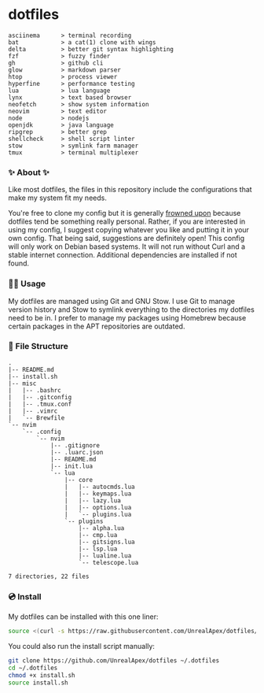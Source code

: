 # dotfiles

<!-- todo: insert image of rice here -->
```
asciinema      > terminal recording
bat            > a cat(1) clone with wings
delta          > better git syntax highlighting
fzf            > fuzzy finder 
gh             > github cli
glow           > markdown parser
htop           > process viewer
hyperfine      > performance testing
lua            > lua language
lynx           > text based browser
neofetch       > show system information
neovim         > text editor
node           > nodejs
openjdk        > java language
ripgrep        > better grep
shellcheck     > shell script linter
stow           > symlink farm manager
tmux           > terminal multiplexer
```

### ✨ About ✨
Like most dotfiles, the files in this repository include the configurations that make my system fit my needs.

You're free to clone my config but it is generally [frowned upon](https://www.anishathalye.com/2014/08/03/managing-your-dotfiles/#dotfiles-are-not-meant-to-be-forked) because dotfiles tend be something really personal. Rather, if you are interested in using my config, I suggest copying whatever you like and putting it in your own config.
That being said, suggestions are definitely open! This config will only work on Debian based systems. It will not run without Curl and a stable internet connection. Additional dependencies are installed if not found.


### 👨‍💻 Usage
My dotfiles are managed using Git and GNU Stow. I use Git to manage version history and Stow to symlink everything to the directories my dotfiles need to be in. I prefer to manage my packages using Homebrew because certain packages in the APT repositories are outdated.

### 📂 File Structure

```
.
|-- README.md
|-- install.sh
|-- misc
|   |-- .bashrc
|   |-- .gitconfig
|   |-- .tmux.conf
|   |-- .vimrc
|   `-- Brewfile
`-- nvim
    `-- .config
        `-- nvim
            |-- .gitignore
            |-- .luarc.json
            |-- README.md
            |-- init.lua
            `-- lua
                |-- core
                |   |-- autocmds.lua
                |   |-- keymaps.lua
                |   |-- lazy.lua
                |   |-- options.lua
                |   `-- plugins.lua
                `-- plugins
                    |-- alpha.lua
                    |-- cmp.lua
                    |-- gitsigns.lua
                    |-- lsp.lua
                    |-- lualine.lua
                    `-- telescope.lua

7 directories, 22 files
```

### 💿 Install
My dotfiles can be installed with this one liner:

```sh
source <(curl -s https://raw.githubusercontent.com/UnrealApex/dotfiles/master/install.sh)
```
You could also run the install script manually:
```sh
git clone https://github.com/UnrealApex/dotfiles ~/.dotfiles
cd ~/.dotfiles
chmod +x install.sh
source install.sh
```
